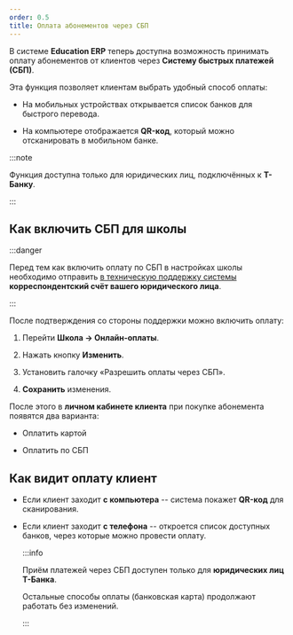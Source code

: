 ```yaml
---
order: 0.5
title: Оплата абонементов через СБП
---
```


В системе **Education ERP** теперь доступна возможность принимать оплату абонементов от клиентов через **Систему быстрых платежей (СБП)**.

Эта функция позволяет клиентам выбрать удобный способ оплаты:

-  На мобильных устройствах открывается список банков для быстрого перевода.

-  На компьютере отображается **QR-код**, который можно отсканировать в мобильном банке.

:::note 

Функция доступна только для юридических лиц, подключённых к **Т-Банку**.

:::

## Как включить СБП для школы

:::danger 

Перед тем как включить оплату по СБП в настройках школы необходимо отправить [в техническую поддержку системы](https://clck.ru/3BYMCJ) **корреспондентский счёт вашего юридического лица**.

:::

После подтверждения со стороны поддержки можно включить оплату:

1. Перейти **Школа -> Онлайн-оплаты**.

2. Нажать кнопку **Изменить**.

3. Установить галочку  «Разрешить оплаты через СБП».

4. **Сохранить** изменения.

После этого в **личном кабинете клиента** при покупке абонемента появятся два варианта:

-  Оплатить картой

-  Оплатить по СБП

## Как видит оплату клиент

-  Если клиент заходит **с компьютера** -- система покажет **QR-код** для сканирования.

-  Если клиент заходит **с телефона** -- откроется список доступных банков, через которые можно провести оплату.

   :::info 

   Приём платежей через СБП доступен только для **юридических лиц Т-Банка**.

   Остальные способы оплаты (банковская карта) продолжают работать без изменений.

   :::